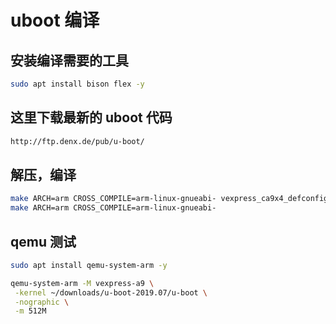 # uboot 编译

## 安装编译需要的工具

```bash
sudo apt install bison flex -y
```

## 这里下载最新的 uboot 代码

```bash
http://ftp.denx.de/pub/u-boot/
```

## 解压，编译

```bash
make ARCH=arm CROSS_COMPILE=arm-linux-gnueabi- vexpress_ca9x4_defconfig
make ARCH=arm CROSS_COMPILE=arm-linux-gnueabi-
```

## qemu 测试

```bash
sudo apt install qemu-system-arm -y

qemu-system-arm -M vexpress-a9 \
 -kernel ~/downloads/u-boot-2019.07/u-boot \
 -nographic \
 -m 512M
```
